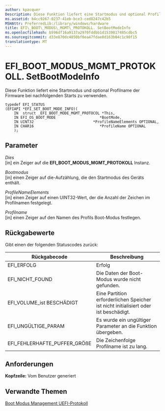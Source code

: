 ```yaml
---
author: kpacquer
Description: Diese Funktion liefert eine Startmodus und optional Profilname der Firmware bei nachfolgenden Starts zu verwenden.
ms.assetid: b4cc9267-0237-41eb-bce3-ced8247c42b5
MSHAttr: PreferredLib:/library/windows/hardware
title: EFI\_BOOT\_MODUS\_MGMT\_PROTOKOLL. SetBootModeInfo
ms.openlocfilehash: b596df16a9137a2970fddbb1d1539817485cdbc5
ms.sourcegitcommit: d33e870dc4850bf0ea47fdae0d163b04c1c90f15
translationtype: MT
---
```

# <a name="efibootmodemgmtprotocolsetbootmodeinfo"></a>EFI\_BOOT\_MODUS\_MGMT\_PROTOKOLL. SetBootModeInfo


Diese Funktion liefert eine Startmodus und optional Profilname der Firmware bei nachfolgenden Starts zu verwenden.

``` syntax
typedef EFI_STATUS
(EFIAPI *EFI_SET_BOOT_MODE_INFO)(
    IN  struct _EFI_BOOT_MODE_MGMT_PROTOCOL *This,
    IN EFI_OS_BOOT_MODE                    *BootMode,
    IN UINT32                           *ProfileNameElements OPTIONAL,
    IN CHAR16                              *ProfileName OPTIONAL
    );
```

## <a name="span-idparametersspanspan-idparametersspanspan-idparametersspanparameters"></a><span id="Parameters"></span><span id="parameters"></span><span id="PARAMETERS"></span>Parameter


<span id="This"></span><span id="this"></span><span id="THIS"></span>*Dies*  
\[in\] ein Zeiger auf die **EFI\_BOOT\_MODUS\_MGMT\_PROTOKOLL** Instanz.

<span id="BootMode"></span><span id="bootmode"></span><span id="BOOTMODE"></span>*Bootmodus*  
\[in\] einen Zeiger auf die-Aufzählung, die den Startmodus des Geräts enthält.

<span id="ProfileNameElements"></span><span id="profilenameelements"></span><span id="PROFILENAMEELEMENTS"></span>*ProfileNameElements*  
\[in\] einen Zeiger auf einen UINT32-Wert, der die Anzahl der Zeichen im Profilnamen festgelegt.

<span id="ProfileName"></span><span id="profilename"></span><span id="PROFILENAME"></span>*Profilname*  
\[in\] einen Zeiger auf den Namen des Profils Boot-Modus festlegen.

## <a name="span-idreturnvaluesspanspan-idreturnvaluesspanspan-idreturnvaluesspanreturn-values"></a><span id="Return_values"></span><span id="return_values"></span><span id="RETURN_VALUES"></span>Rückgabewerte


Gibt einen der folgenden Statuscodes zurück:

| Rückgabecode            | Beschreibung                                                      |
|------------------------|------------------------------------------------------------------|
| EFI\_ERFOLG           | Erfolg                                                          |
| EFI\_NICHT\_FOUND        | Die Daten der Boot-Modus wurde nicht gefunden.                                |
| EFI\_VOLUME\_ist BESCHÄDIGT | Eine Partition erforderlichen Speicher ist nicht initialisiert oder ist beschädigt. |
| EFI\_UNGÜLTIGE\_PARAM    | Es wurde ein ungültiger Parameter an die Funktion übergeben.                 |
| EFI\_FEHLERHAFTE\_PUFFER\_GRÖßE | Die Zeichenfolge Profilname ist zu lang.                         |

 

## <a name="span-idrequirementsspanspan-idrequirementsspanspan-idrequirementsspanrequirements"></a><span id="Requirements"></span><span id="requirements"></span><span id="REQUIREMENTS"></span>Anforderungen


**Kopfzeile:** Vom Benutzer generiert

## <a name="span-idrelatedtopicsspanrelated-topics"></a><span id="related_topics"></span>Verwandte Themen


[Boot Modus Management UEFI-Protokoll](boot-mode-management-uefi-protocol.md)

 

 






